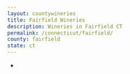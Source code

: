 ```yaml
---
layout: countywineries
title: Fairfield Wineries
description: Wineries in Fairfield CT
permalink: /connecticut/fairfield/
county: fairfield
state: ct
---
```

-
